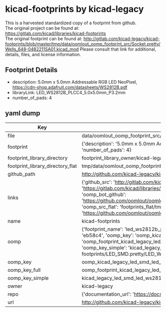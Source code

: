 # kicad-footprints by kicad-legacy  
This is a harvested standardized copy of a footprint from github.  
The original project can be found at:  
https://gitlab.com/kicad/libraries/kicad-footprints  
The original footprint can be found at:
http://gitlab.com/kicad-legacy/kicad-footprints/blob/master/tmp/data/oomlout_oomp_footprint_src/Socket.pretty/Wells_648-0482211SA01.kicad_mod
Please consult that link for additional, details, files, and license information.  
## Footprint Details
* description: 5.0mm x 5.0mm Addressable RGB LED NeoPixel, https://cdn-shop.adafruit.com/datasheets/WS2812B.pdf  
* libraryLink: LED_WS2812B_PLCC4_5.0x5.0mm_P3.2mm  
* number_of_pads: 4  
## yaml dump  
| Key | Value |  
| --- | --- |  
| file | data/oomlout_oomp_footprint_src/kicad-footprints/LED_SMD.pretty/LED_WS2812B_PLCC4_5.0x5.0mm_P3.2mm.kicad_mod |  
| footprint | {'description': '5.0mm x 5.0mm Addressable RGB LED NeoPixel, https://cdn-shop.adafruit.com/datasheets/WS2812B.pdf', 'libraryLink': 'LED_WS2812B_PLCC4_5.0x5.0mm_P3.2mm', 'number_of_pads': 4} |  
| footprint_library_directory | footprint_library_owner/kicad-legacy_kicad-footprints |  
| footprint_library_directory_flat | tmp/data/oomlout_oomp_footprint_src/footprints_flat/kicad_legacy_led_smd_led_ws2812b_plcc4_5_0x5_0mm_p3_2mm/working |  
| github_path | http://github.com/kicad-legacy/kicad-footprints/blob/master/tmp/data/oomlout_oomp_footprint_src/LED_SMD.pretty/LED_WS2812B_PLCC4_5.0x5.0mm_P3.2mm.kicad_mod |  
| links | {'github_src': 'http://gitlab.com/kicad-legacy/kicad-footprints/blob/master/tmp/data/oomlout_oomp_footprint_src/Socket.pretty/Wells_648-0482211SA01.kicad_mod', 'github_src_repo': 'https://gitlab.com/kicad/libraries/kicad-footprints', 'oomp_bot': 'tmp/data/oomlout_oomp_footprint_src/footprints/kicad_legacy_led_smd_led_ws2812b_plcc4_5_0x5_0mm_p3_2mm/working', 'oomp_bot_github': 'https://github.com/oomlout/oomlout_oomp_footprint_bot/tree/main/tmp/data/oomlout_oomp_footprint_src/footprints/kicad_legacy_led_smd_led_ws2812b_plcc4_5_0x5_0mm_p3_2mm/working', 'oomp_src_flat': 'footprints_flat/tmp/data/oomlout_oomp_footprint_src/footprints_flat/kicad_legacy_led_smd_led_ws2812b_plcc4_5_0x5_0mm_p3_2mm/working', 'oomp_src_flat_github': 'https://github.com/oomlout/oomlout_oomp_footprint_src/tree/main/tmp/data/oomlout_oomp_footprint_src/footprints_flat/kicad_legacy_led_smd_led_ws2812b_plcc4_5_0x5_0mm_p3_2mm/working'} |  
| name | kicad-footprints |  
| oomp | {'footprint_name': 'led_ws2812b_plcc4_5_0x5_0mm_p3_2mm', 'library_name': 'led_smd', 'md5': 'eb58c4a63f879369c98d596dea72a41c', 'md5_10': 'eb58c4a63f', 'md5_5': 'eb58c', 'md5_6': 'eb58c4', 'oomp_key': 'oomp_kicad_legacy_led_smd_led_ws2812b_plcc4_5_0x5_0mm_p3_2mm', 'oomp_key_extra': 'oomp_footprint_kicad_legacy_led_smd_led_ws2812b_plcc4_5_0x5_0mm_p3_2mm', 'oomp_key_full': 'oomp_footprint_kicad_legacy_led_smd_led_ws2812b_plcc4_5_0x5_0mm_p3_2mm_eb58c4', 'oomp_key_simple': 'kicad_legacy_led_smd_led_ws2812b_plcc4_5_0x5_0mm_p3_2mm', 'original_filename': 'data/oomlout_oomp_footprint_src/kicad-footprints/LED_SMD.pretty/LED_WS2812B_PLCC4_5.0x5.0mm_P3.2mm.kicad_mod', 'owner_name': 'kicad_legacy'} |  
| oomp_key | oomp_kicad_legacy_led_smd_led_ws2812b_plcc4_5_0x5_0mm_p3_2mm |  
| oomp_key_full | oomp_footprint_kicad_legacy_led_smd_led_ws2812b_plcc4_5_0x5_0mm_p3_2mm |  
| oomp_key_simple | kicad_legacy_led_smd_led_ws2812b_plcc4_5_0x5_0mm_p3_2mm |  
| owner | kicad-legacy |  
| repo | {'documentation_url': 'https://docs.github.com/rest/repos/repos#get-a-repository', 'message': 'Not Found'} |  
| url | http://github.com/kicad-legacy/kicad-footprints |  

